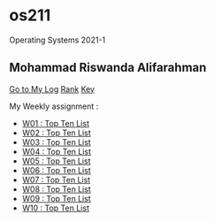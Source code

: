 # os211
Operating Systems 2021-1

## Mohammad Riswanda Alifarahman
[Go to My Log](https://risw24.github.io/os211/TXT/mylog.txt)
[Rank](https://risw24.github.io/os211/TXT/myrank.txt)
[Key](https://risw24.github.io/os211/TXT/mypubkey.txt)

My Weekly assignment :
* [W01 : Top Ten List](https://risw24.github.io/os211/W01/)
* [W02 : Top Ten List](https://risw24.github.io/os211/W02/)
* [W03 : Top Ten List](https://risw24.github.io/os211/W03/)
* [W04 : Top Ten List](https://risw24.github.io/os211/W04/)
* [W05 : Top Ten List](https://risw24.github.io/os211/W05/)
* [W06 : Top Ten List](https://risw24.github.io/os211/W06/)
* [W07 : Top Ten List](https://risw24.github.io/os211/W07/)
* [W08 : Top Ten List](https://risw24.github.io/os211/W08/)
* [W09 : Top Ten List](https://risw24.github.io/os211/W09/)
* [W10 : Top Ten List](https://risw24.github.io/os211/W10/)
